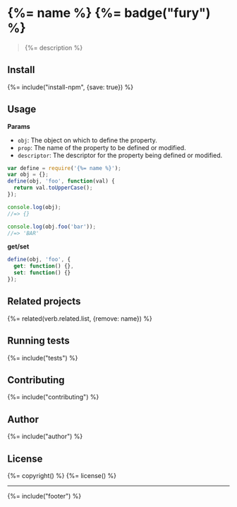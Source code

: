 # {%= name %} {%= badge("fury") %}

> {%= description %}

## Install
{%= include("install-npm", {save: true}) %}

## Usage

**Params**

- `obj`: The object on which to define the property.
- `prop`: The name of the property to be defined or modified.
- `descriptor`: The descriptor for the property being defined or modified.

```js
var define = require('{%= name %}');
var obj = {};
define(obj, 'foo', function(val) {
  return val.toUpperCase();
});

console.log(obj);
//=> {}

console.log(obj.foo('bar'));
//=> 'BAR'
```

**get/set**

```js
define(obj, 'foo', {
  get: function() {},
  set: function() {}
});
```

## Related projects
{%= related(verb.related.list, {remove: name}) %}  

## Running tests
{%= include("tests") %}

## Contributing
{%= include("contributing") %}

## Author
{%= include("author") %}

## License
{%= copyright() %}
{%= license() %}

***

{%= include("footer") %}
